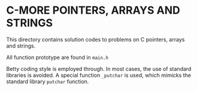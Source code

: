 # C-MORE POINTERS, ARRAYS AND STRINGS

This directory contains solution codes to problems on C pointers, arrays and strings.

All function prototype are found in ```main.h```

Betty coding style is employed through. In most cases, the use of standard libraries is avoided. A special function ```_putchar``` is used, which mimicks the standard library ```putchar``` function.


